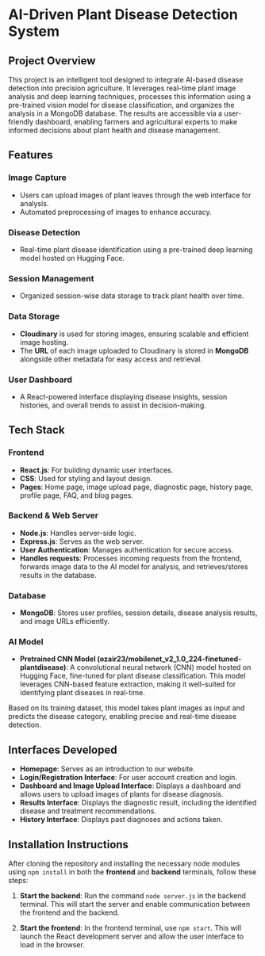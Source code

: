 # AI-Driven Plant Disease Detection System

## Project Overview

This project is an intelligent tool designed to integrate AI-based disease detection into precision agriculture. It leverages real-time plant image analysis and deep learning techniques, processes this information using a pre-trained vision model for disease classification, and organizes the analysis in a MongoDB database. The results are accessible via a user-friendly dashboard, enabling farmers and agricultural experts to make informed decisions about plant health and disease management.

## Features

### Image Capture

- Users can upload images of plant leaves through the web interface for analysis.
- Automated preprocessing of images to enhance accuracy.

### Disease Detection

- Real-time plant disease identification using a pre-trained deep learning model hosted on Hugging Face.

### Session Management

- Organized session-wise data storage to track plant health over time.

### Data Storage

- **Cloudinary** is used for storing images, ensuring scalable and efficient image hosting.
- The **URL** of each image uploaded to Cloudinary is stored in **MongoDB** alongside other metadata for easy access and retrieval.

### User Dashboard

- A React-powered interface displaying disease insights, session histories, and overall trends to assist in decision-making.

## Tech Stack

### Frontend

- **React.js**: For building dynamic user interfaces.
- **CSS**: Used for styling and layout design.
- **Pages**: Home page, image upload page, diagnostic page, history page, profile page, FAQ, and blog pages.

### Backend & Web Server

- **Node.js**: Handles server-side logic.
- **Express.js**: Serves as the web server.
- **User Authentication**: Manages authentication for secure access.
- **Handles requests**: Processes incoming requests from the frontend, forwards image data to the AI model for analysis, and retrieves/stores results in the database.

### Database

- **MongoDB**: Stores user profiles, session details, disease analysis results, and image URLs efficiently.

### AI Model

- **Pretrained CNN Model (ozair23/mobilenet_v2_1.0_224-finetuned-plantdisease)**: A convolutional neural network (CNN) model hosted on Hugging Face, fine-tuned for plant disease classification. This model leverages CNN-based feature extraction, making it well-suited for identifying plant diseases in real-time.

Based on its training dataset, this model takes plant images as input and predicts the disease category, enabling precise and real-time disease detection.

## Interfaces Developed

- **Homepage**: Serves as an introduction to our website.
- **Login/Registration Interface**: For user account creation and login.
- **Dashboard and Image Upload Interface**: Displays a dashboard and allows users to upload images of plants for disease diagnosis.
- **Results Interface**: Displays the diagnostic result, including the identified disease and treatment recommendations.
- **History Interface**: Displays past diagnoses and actions taken.

## Installation Instructions

After cloning the repository and installing the necessary node modules using `npm install` in both the **frontend** and **backend** terminals, follow these steps:

1. **Start the backend**:
   Run the command `node server.js` in the backend terminal. This will start the server and enable communication between the frontend and the backend.

2. **Start the frontend**:
   In the frontend terminal, use `npm start`. This will launch the React development server and allow the user interface to load in the browser.
